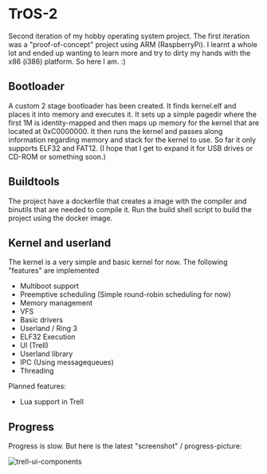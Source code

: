 # TrOS-2

Second iteration of my hobby operating system project. The first iteration was a "proof-of-concept" project using ARM (RaspberryPi). I learnt a whole lot and ended up wanting to learn more and try to dirty my hands with the x86 (i386) platform. So here I am. :)

## Bootloader

A custom 2 stage bootloader has been created. It finds kernel.elf and places it into memory and executes it. It sets up a simple pagedir where the first 1M is identity-mapped and then maps up memory for the kernel that are located at 0xC0000000. It then runs the kernel and passes along information regarding memory and stack for the kernel to use. So far it only supports ELF32 and FAT12. (I hope that I get to expand it for USB drives or CD-ROM or something soon.)

## Buildtools

The project have a dockerfile that creates a image with the compiler and binutils that are needed to compile it. Run the build shell script to build the project using the docker image.

## Kernel and userland

The kernel is a very simple and basic kernel for now. The following "features" are implemented
 * Multiboot support
 * Preemptive scheduling (Simple round-robin scheduling for now)
 * Memory management
 * VFS
 * Basic drivers
 * Userland / Ring 3
 * ELF32 Execution
 * UI (Trell)
 * Userland library
 * IPC (Using messagequeues)
 * Threading

Planned features:

 * Lua support in Trell



## Progress

Progress is slow. But here is the latest "screenshot" / progress-picture:

![trell-ui-components](https://user-images.githubusercontent.com/404305/28158605-82ef8e6c-67ba-11e7-886e-60d4f1adfdc4.gif)
